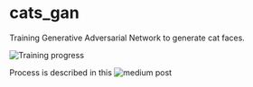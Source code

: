 # cats_gan

Training Generative Adversarial Network to generate cat faces.

![Training progress](https://github.com/erikhric/cats_gan/blob/master/dcgan.gif?raw=true)

Process is described in this ![medium post](https://erik-hric.medium.com/generating-cats-with-tensorflow-396534fd9796)
